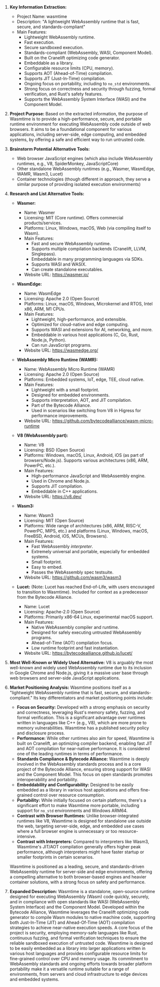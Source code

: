 1.  **Key Information Extraction:**
    *   Project Name: wasmtime
    *   Description: "A lightweight WebAssembly runtime that is fast, secure, and standards-compliant"
    *   Main Features:
        *   Lightweight WebAssembly runtime.
        *   Fast execution.
        *   Secure sandboxed execution.
        *   Standards-compliant (WebAssembly, WASI, Component Model).
        *   Built on the Cranelift optimizing code generator.
        *   Embeddable as a library.
        *   Configurable resource limits (CPU, memory).
        *   Supports AOT (Ahead-of-Time) compilation.
        *   Supports JIT (Just-In-Time) compilation.
        *   Ongoing focus on portability, including to `no_std` environments.
        *   Strong focus on correctness and security through fuzzing, formal verification, and Rust's safety features.
        *   Supports the WebAssembly System Interface (WASI) and the Component Model.

2.  **Project Purpose:**
    Based on the extracted information, the purpose of Wasmtime is to provide a high-performance, secure, and portable runtime environment for executing WebAssembly code outside of web browsers. It aims to be a foundational component for various applications, including server-side, edge computing, and embedded systems, by offering a safe and efficient way to run untrusted code.

3.  **Brainstorm Potential Alternative Tools:**
    *   Web browser JavaScript engines (which also include WebAssembly runtimes, e.g., V8, SpiderMonkey, JavaScriptCore)
    *   Other standalone WebAssembly runtimes (e.g., Wasmer, WasmEdge, WAMR, Wasm3, Lucet)
    *   Container technologies (though different in approach, they serve a similar purpose of providing isolated execution environments)

4.  **Research and List Alternative Tools:**

    *   **Wasmer:**
        *   Name: Wasmer
        *   Licensing: MIT (Core runtime). Offers commercial products/services.
        *   Platforms: Linux, Windows, macOS, Web (via compiling itself to Wasm).
        *   Main Features:
            *   Fast and secure WebAssembly runtime.
            *   Supports multiple compilation backends (Cranelift, LLVM, Singlepass).
            *   Embeddable in many programming languages via SDKs.
            *   Supports WASI and WASIX.
            *   Can create standalone executables.
        *   Website URL: https://wasmer.io/

    *   **WasmEdge:**
        *   Name: WasmEdge
        *   Licensing: Apache 2.0 (Open Source)
        *   Platforms: Linux, macOS, Windows, Microkernel and RTOS, Intel x86, ARM, M1 CPUs.
        *   Main Features:
            *   Lightweight, high-performance, and extensible.
            *   Optimized for cloud-native and edge computing.
            *   Supports WASI and extensions for AI, networking, and more.
            *   Embeddable in various host applications (C, Go, Rust, Node.js, Python).
            *   Can run JavaScript programs.
        *   Website URL: https://wasmedge.org/

    *   **WebAssembly Micro Runtime (WAMR):**
        *   Name: WebAssembly Micro Runtime (WAMR)
        *   Licensing: Apache 2.0 (Open Source)
        *   Platforms: Embedded systems, IoT, edge, TEE, cloud native.
        *   Main Features:
            *   Lightweight with a small footprint.
            *   Designed for embedded environments.
            *   Supports interpretation, AOT, and JIT compilation.
            *   Part of the Bytecode Alliance.
            *   Used in scenarios like switching from V8 in Higress for performance improvements.
        *   Website URL: https://github.com/bytecodealliance/wasm-micro-runtime

    *   **V8 (WebAssembly part):**
        *   Name: V8
        *   Licensing: BSD (Open Source)
        *   Platforms: Windows, macOS, Linux, Android, iOS (as part of browsers/Node.js). Supports various architectures (x86, ARM, PowerPC, etc.).
        *   Main Features:
            *   High-performance JavaScript and WebAssembly engine.
            *   Used in Chrome and Node.js.
            *   Supports JIT compilation.
            *   Embeddable in C++ applications.
        *   Website URL: https://v8.dev/

    *   **Wasm3:**
        *   Name: Wasm3
        *   Licensing: MIT (Open Source)
        *   Platforms: Wide range of architectures (x86, ARM, RISC-V, PowerPC, MIPS, etc.) and platforms (Linux, Windows, macOS, FreeBSD, Android, iOS, MCUs, Browsers).
        *   Main Features:
            *   Fast WebAssembly *interpreter*.
            *   Extremely universal and portable, especially for embedded systems.
            *   Small footprint.
            *   Easy to embed.
            *   Passes the WebAssembly spec testsuite.
        *   Website URL: https://github.com/wasm3/wasm3

    *   **Lucet:** (Note: Lucet has reached End-of-Life, with users encouraged to transition to Wasmtime). Included for context as a predecessor from the Bytecode Alliance.
        *   Name: Lucet
        *   Licensing: Apache-2.0 (Open Source)
        *   Platforms: Primarily x86-64 Linux, experimental macOS support.
        *   Main Features:
            *   Native WebAssembly compiler and runtime.
            *   Designed for safely executing untrusted WebAssembly programs.
            *   Ahead-of-Time (AOT) compilation focus.
            *   Low runtime footprint and fast instantiation.
        *   Website URL: https://bytecodealliance.github.io/lucet/

5.  **Most Well-Known or Widely Used Alternative:**
    V8 is arguably the most well-known and widely used WebAssembly runtime due to its inclusion in Google Chrome and Node.js, giving it a massive user base through web browsers and server-side JavaScript applications.

6.  **Market Positioning Analysis:**
    Wasmtime positions itself as a "lightweight WebAssembly runtime that is fast, secure, and standards-compliant." Its key differentiators and market positioning points include:
    *   **Focus on Security:** Developed with a strong emphasis on security and correctness, leveraging Rust's memory safety, fuzzing, and formal verification. This is a significant advantage over runtimes written in languages like C++ (e.g., V8), which are more prone to memory vulnerabilities. Wasmtime has a published security policy and disclosure process.
    *   **Performance:** While other runtimes also aim for speed, Wasmtime is built on Cranelift, an optimizing compiler backend, enabling fast JIT and AOT compilation for near-native performance. It is considered one of the leading runtimes in terms of performance.
    *   **Standards Compliance & Bytecode Alliance:** Wasmtime is deeply involved in the WebAssembly standards process and is a core project of the Bytecode Alliance, ensuring strong support for WASI and the Component Model. This focus on open standards promotes interoperability and portability.
    *   **Embeddability and Configurability:** Designed to be easily embedded as a library in various host applications and offers fine-grained control over resource consumption.
    *   **Portability:** While initially focused on certain platforms, there's a significant effort to make Wasmtime more portable, including support for `no_std` environments and Windows ARM64.
    *   **Contrast with Browser Runtimes:** Unlike browser-integrated runtimes like V8, Wasmtime is designed for standalone use outside the web, targeting server-side, edge, and embedded use cases where a full browser engine is unnecessary or too resource-intensive.
    *   **Contrast with Interpreters:** Compared to interpreters like Wasm3, Wasmtime's JIT/AOT compilation generally offers higher peak performance, although interpreters might have faster startup or smaller footprints in certain scenarios.

    Wasmtime is positioned as a leading, secure, and standards-driven WebAssembly runtime for server-side and edge environments, offering a compelling alternative to both browser-based engines and heavier container solutions, with a strong focus on safety and performance.

7.  **Expanded Description:**
    Wasmtime is a standalone, open-source runtime designed for executing WebAssembly (Wasm) code quickly, securely, and in compliance with open standards like WASI (WebAssembly System Interface) and the Component Model. Developed within the Bytecode Alliance, Wasmtime leverages the Cranelift optimizing code generator to compile Wasm modules to native machine code, supporting both Just-In-Time (JIT) and Ahead-Of-Time (AOT) compilation strategies to achieve near-native execution speeds. A core focus of the project is security, employing memory-safe languages like Rust, continuous fuzzing, and formal verification techniques to ensure the reliable sandboxed execution of untrusted code. Wasmtime is designed to be easily embedded as a library into larger applications written in various host languages and provides configurable resource limits for fine-grained control over CPU and memory usage. Its commitment to WebAssembly standards and ongoing efforts towards broader platform portability make it a versatile runtime suitable for a range of environments, from servers and cloud infrastructure to edge devices and embedded systems.